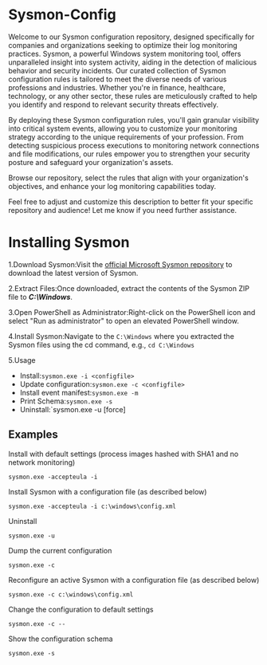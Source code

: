 # Sysmon-Config
Welcome to our Sysmon configuration repository, designed specifically for companies and organizations seeking to optimize their log monitoring practices. Sysmon, a powerful Windows system monitoring tool, offers unparalleled insight into system activity, aiding in the detection of malicious behavior and security incidents. Our curated collection of Sysmon configuration rules is tailored to meet the diverse needs of various professions and industries. Whether you're in finance, healthcare, technology, or any other sector, these rules are meticulously crafted to help you identify and respond to relevant security threats effectively.

By deploying these Sysmon configuration rules, you'll gain granular visibility into critical system events, allowing you to customize your monitoring strategy according to the unique requirements of your profession. From detecting suspicious process executions to monitoring network connections and file modifications, our rules empower you to strengthen your security posture and safeguard your organization's assets.

Browse our repository, select the rules that align with your organization's objectives, and enhance your log monitoring capabilities today.

Feel free to adjust and customize this description to better fit your specific repository and audience! Let me know if you need further assistance.

# Installing Sysmon
1.Download Sysmon:Visit the [official Microsoft Sysmon repository](https://learn.microsoft.com/en-us/sysinternals/downloads/sysmon) to download the latest version of Sysmon.

2.Extract Files:Once downloaded, extract the contents of the Sysmon ZIP file to **_C:\Windows_**.

3.Open PowerShell as Administrator:Right-click on the PowerShell icon and select "Run as administrator" to open an elevated PowerShell window.

4.Install Sysmon:Navigate to the `C:\Windows` where you extracted the Sysmon files using the cd command, e.g.,
`cd C:\Windows`

5.Usage
- Install:`sysmon.exe -i <configfile>`
- Update configuration:`sysmon.exe -c <configfile>`
- Install event manifest:`sysmon.exe -m`
- Print Schema:`sysmon.exe -s`
- Uninstall:`sysmon.exe -u [force]

## Examples
Install with default settings (process images hashed with SHA1 and no network monitoring)
```
sysmon.exe -accepteula -i
```
Install Sysmon with a configuration file (as described below)
```
sysmon.exe -accepteula -i c:\windows\config.xml
```
Uninstall
```
sysmon.exe -u
```
Dump the current configuration
```
sysmon.exe -c
```
Reconfigure an active Sysmon with a configuration file (as described below)
```
sysmon.exe -c c:\windows\config.xml
```
Change the configuration to default settings
```
sysmon.exe -c --
```
Show the configuration schema
```
sysmon.exe -s
```
